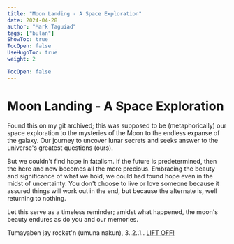 ```yaml
---
title: "Moon Landing - A Space Exploration"
date: 2024-04-28
author: "Mark Taguiad"
tags: ["bulan"]
ShowToc: true
TocOpen: false
UseHugoToc: true
weight: 2

TocOpen: false
---
```


# Moon Landing - A Space Exploration

Found this on my git archived; this was supposed to be (metaphorically) our space exploration to the mysteries of the Moon to the endless expanse of the galaxy. Our journey to uncover lunar secrets and seeks answer to the universe's greatest questions (ours). 

But we couldn't find hope in fatalism. If the future is predetermined, then the here and now becomes all the more precious. Embracing the beauty and significance of what we hold, we could had found hope even in the midst of uncertainty. You don't choose to live or love someone because it assured things will work out in the end, but because the alternate is, well returning to nothing.

Let this serve as a timeless reminder; amidst what happened, the moon's beauty endures as do you and our memories.

Tumayaben jay rocket'n (umuna nakun), 3..2..1.. [LIFT OFF!](https://moonlanding.tagsdev.xyz)